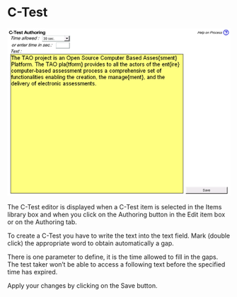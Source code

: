 <!--
parent: Authoring
created_at: '2012-03-19 19:50:33'
updated_at: '2013-03-13 15:27:03'
authors:
    - 'Jérôme Bogaerts'
contributors:
    - 'Sophie Doublet'
tags:
    - Authoring
-->

C-Test
======

![](../resources/ctest-authoring.png)

The C-Test editor is displayed when a C-Test item is selected in the Items library box and when you click on the Authoring button in the Edit item box or on the Authoring tab.

To create a C-Test you have to write the text into the text field. Mark (double click) the appropriate word to obtain automatically a gap.

There is one parameter to define, it is the time allowed to fill in the gaps. The test taker won’t be able to access a following text before the specified time has expired.

Apply your changes by clicking on the Save button.



